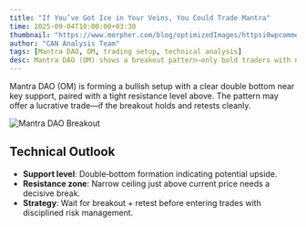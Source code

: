 ```yaml
---
title: "If You’ve Got Ice in Your Veins, You Could Trade Mantra"
time: 2025-09-04T10:00:00+03:30
thumbnail: "https://www.morpher.com/blog/optimizedImages/httpsi0wpcommorpherhomewpcomstagingcomwpcontentuploads202304img_blog_2023791pngw1344h768.webp"
author: "CAN Analysis Team"
tags: [Mantra DAO, OM, trading setup, technical analysis]
desc: Mantra DAO (OM) shows a breakout pattern—only bold traders with nerves of steel may capitalize on the potential double‑bottom setup.
---
```


Mantra DAO (OM) is forming a bullish setup with a clear double bottom near key support, paired with a tight resistance level above. The pattern may offer a lucrative trade—if the breakout holds and retests cleanly.

![Mantra DAO Breakout](https://www.morpher.com/blog/optimizedImages/httpsi0wpcommorpherhomewpcomstagingcomwpcontentuploads202304img_blog_2023791pngw1344h768.webp)

## Technical Outlook
- **Support level**: Double‑bottom formation indicating potential upside.
- **Resistance zone**: Narrow ceiling just above current price needs a decisive break.
- **Strategy**: Wait for breakout + retest before entering trades with disciplined risk management.
